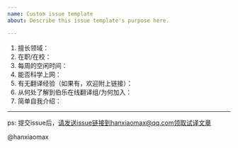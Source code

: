 ```yaml
---
name: Custom issue template
about: Describe this issue template's purpose here.

---
```


1. 擅长领域：
2. 在职/在校：
3. 每周的空闲时间：
4. 能否科学上网：
5. 有无翻译经验（如果有，欢迎附上链接）：
6. 从何处了解到伯乐在线翻译组/为何加入：
7. 简单自我介绍：



-----------

ps: 提交issue后，请发送issue链接到hanxiaomax@qq.com领取试译文章

@hanxiaomax
